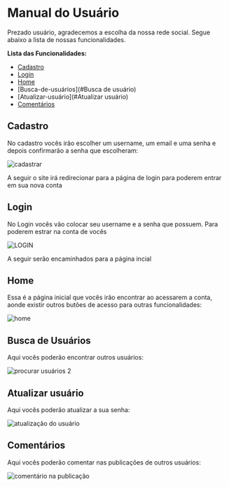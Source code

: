 # Manual do Usuário

Prezado usuário, agradecemos a escolha da nossa rede social. Segue abaixo a lista de nossas funcionalidades.

**Lista das Funcionalidades:**

 - [Cadastro](#Cadastro)
 - [Login](#Login)
 - [Home](#Home)
 - [Busca-de-usuários](#Busca de usuário)
 - [Atualizar-usuário](#Atualizar usuário)
 - [Comentários](#Comentários)

## Cadastro

No cadastro vocês irão escolher um username, um email e uma senha e depois confirmarão a senha que escolheram:

![cadastrar](https://user-images.githubusercontent.com/55742499/145692671-18b53c95-600f-481d-b397-4243d2e73c4e.jpg)

A seguir o site irá redirecionar para a página de login para poderem entrar em sua nova conta



## Login

No Login vocês vão colocar seu username e a senha que possuem. Para poderem estrar na conta de vocês

![LOGIN](https://user-images.githubusercontent.com/55742499/145692928-71fdaf45-12a6-4f77-ae9e-461f4a0a4763.jpg)

A seguir serão encaminhados para a página incial 

## Home
Essa é a página inicial que vocês irão encontrar ao acessarem a conta, aonde existir outros butões de acesso para outras funcionalidades:

![home](https://user-images.githubusercontent.com/55742499/145693023-bd0a5783-74df-4bcd-996f-cd405cd1a9f9.jpg)


## Busca de Usuários

Aqui vocês poderão encontrar outros usuários:

![procurar usuários 2](https://user-images.githubusercontent.com/55742499/145693079-4af78350-fe49-4b2a-b066-9f148489c414.jpg)


## Atualizar usuário

Aqui vocês poderão atualizar a sua senha:

![atualização do usuário](https://user-images.githubusercontent.com/55742499/145693164-365e6bc8-736a-48ff-ac32-d6fc52175df5.jpg)

## Comentários

Aqui vocês poderão comentar nas publicações de outros usuários:

![comentário na publicação](https://user-images.githubusercontent.com/55742499/145693197-83f82c89-0a89-47da-907c-2e5f6db91a2d.jpg)



